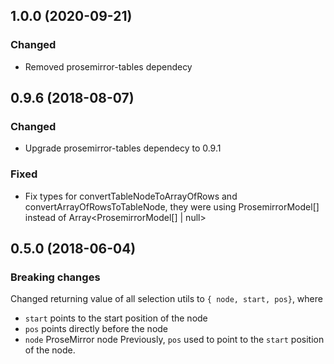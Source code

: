 ## 1.0.0 (2020-09-21)

### Changed

- Removed prosemirror-tables dependecy

## 0.9.6 (2018-08-07)

### Changed

- Upgrade prosemirror-tables dependecy to 0.9.1

### Fixed

- Fix types for convertTableNodeToArrayOfRows and convertArrayOfRowsToTableNode, they were using ProsemirrorModel[] instead of Array<ProsemirrorModel[] | null>

## 0.5.0 (2018-06-04)

### Breaking changes

Changed returning value of all selection utils to `{ node, start, pos}`, where
  * `start` points to the start position of the node
  * `pos` points directly before the node
  * `node` ProseMirror node
Previously, `pos` used to point to the `start` position of the node.
